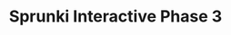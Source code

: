---
slug: sprunki-interactive-phase-3-2064
title: Sprunki Interactive Phase 3
description: "Sprunki Interactive Phase 3 is an exciting online game. Play for free directly in your browser!"
icon: /images/popular_mods/Sprunki Interactive Phase 3.png
url: https://wowtbc.net/sprunkin/interactive-phase3/index.html
previewImage: /images/popular_mods/Sprunki Interactive Phase 3.png
type: popular mods

# SEO配置
seo:
  title: "Sprunki Interactive Phase 3 - Play Free Online Game | Fun Browser Games"
  description: "Sprunki Interactive Phase 3 - Play this fun online game for free in your browser. No download required!"
  ogImage: "/images/popular_mods/Sprunki Interactive Phase 3.png"
  keywords: "sprunki-interactive-phase-3-2064, online game, browser game, free game, popular mods game, play online"

videoUrls:
  - https://www.youtube.com/embed/example1
  - https://www.youtube.com/embed/example2

whyPlay:
  title: "Why Play Sprunki Interactive Phase 3?"
  items:
    - "Immersive Gameplay: Sprunki Interactive Phase 3 offers an engaging and immersive gaming experience that will keep you entertained for hours"
    - "Challenging Levels: Test your skills with increasingly difficult challenges and obstacles"
    - "Beautiful Graphics: Enjoy stunning visuals and smooth animations that bring the game world to life"
    - "Regular Updates: New content and features are added regularly to keep the game fresh and exciting"
    - "Free to Play: Experience all the fun without spending a penny"
    - "Community Features: Connect with other players, share strategies, and compete for high scores"
    - "Cross-Platform: Play on any device with a web browser, no downloads required"

features:
  title: "Key Features of Sprunki Interactive Phase 3"
  image: "/images/popular_mods/Sprunki Interactive Phase 3.png"
  items:
    - "Intuitive Controls: Easy to learn controls make Sprunki Interactive Phase 3 accessible for players of all skill levels"
    - "Multiple Game Modes: Enjoy various gameplay options that provide different challenges and experiences"
    - "Character Customization: Personalize your gaming experience with unique characters and items"
    - "Achievement System: Complete special tasks to earn rewards and recognition"
    - "Leaderboards: Compete with players worldwide and see who can achieve the highest scores"

characteristics:
  title: "Game Characteristics"
  image: "/images/popular_mods/Sprunki Interactive Phase 3.png"
  items:
    - "Genre: Popular mods game with elements of strategy and skill"
    - "Difficulty: Suitable for both casual gamers and those seeking a challenge"
    - "Play Time: Quick sessions or extended gameplay, depending on your preference"
    - "Art Style: Vibrant and engaging visuals that enhance the gaming experience"
    - "Sound Design: Immersive audio that complements the gameplay perfectly"

info: "Sprunki Interactive Phase 3 is an exciting online game that offers players a unique and engaging gaming experience. With its intuitive controls, stunning visuals, and challenging gameplay, Sprunki Interactive Phase 3 provides hours of entertainment for players of all ages and skill levels. Whether you're looking for a quick gaming session during a break or an extended play session, Sprunki Interactive Phase 3 delivers an immersive experience that will keep you coming back for more. The game features multiple levels of increasing difficulty, ensuring that players are constantly challenged as they progress. With regular updates adding new content and features, Sprunki Interactive Phase 3 remains fresh and exciting, providing endless entertainment options for its growing community of players."

howToPlayIntro: "Welcome to Sprunki Interactive Phase 3! This guide will walk you through the basics and help you master the game. Whether you're a beginner or looking to improve your skills, these tips and instructions will enhance your gaming experience."

howToPlaySteps:
  - title: "Getting Started"
    description: "Begin your Sprunki Interactive Phase 3 adventure by familiarizing yourself with the controls. Use your keyboard or mouse to navigate through the game interface. The tutorial will guide you through the basic mechanics and help you understand the objectives."
  - title: "Understanding the Objectives"
    description: "In Sprunki Interactive Phase 3, your main goal is to progress through levels by completing specific objectives. Each level presents unique challenges that require different strategies and approaches."
  - title: "Mastering the Controls"
    description: "Practice using the controls to improve your precision and reaction time. Sprunki Interactive Phase 3 requires quick reflexes and strategic thinking to overcome obstacles and defeat opponents."
  - title: "Utilizing Power-ups"
    description: "Collect power-ups throughout the game to enhance your abilities and overcome difficult challenges. Each power-up offers unique advantages that can be crucial for success."
  - title: "Developing Strategies"
    description: "As you progress in Sprunki Interactive Phase 3, develop effective strategies for different scenarios. Analyze patterns, anticipate challenges, and adapt your approach to maximize your performance."

faq:
  title: "Frequently Asked Questions about Sprunki Interactive Phase 3"
  items:
    - question: "Is Sprunki Interactive Phase 3 free to play?"
      answer: "Yes, Sprunki Interactive Phase 3 is completely free to play directly in your web browser. No downloads or purchases are required to enjoy the full game experience."
    - question: "Can I play Sprunki Interactive Phase 3 on mobile devices?"
      answer: "Yes, Sprunki Interactive Phase 3 is optimized for both desktop and mobile play. You can enjoy the game on any device with a web browser and internet connection."
    - question: "Are there any in-game purchases?"
      answer: "While Sprunki Interactive Phase 3 is free to play, there may be optional in-game purchases available for cosmetic items or additional features that don't affect core gameplay."
    - question: "How often is Sprunki Interactive Phase 3 updated?"
      answer: "The developers regularly update Sprunki Interactive Phase 3 with new content, features, and improvements based on player feedback and game performance."
    - question: "Can I play Sprunki Interactive Phase 3 offline?"
      answer: "Currently, Sprunki Interactive Phase 3 requires an internet connection to play as it's a browser-based online game."
    - question: "Is Sprunki Interactive Phase 3 suitable for children?"
      answer: "Yes, Sprunki Interactive Phase 3 is designed to be family-friendly and suitable for players of all ages."
    - question: "How do I report bugs or issues?"
      answer: "If you encounter any problems while playing Sprunki Interactive Phase 3, you can report them through the game's support page or contact the developers directly through their website."
    - question: "Still Have Questions?"
      answer: "If you have additional questions about Sprunki Interactive Phase 3 that aren't covered in this FAQ, please visit our support center or contact our customer service team for assistance."
---